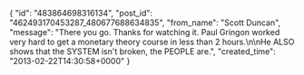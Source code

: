  {
   "id": "483864698316134",
   "post_id": "462493170453287_480677688634835",
   "from_name": "Scott Duncan",
   "message": "There you go. Thanks for watching it. Paul Gringon worked very hard to get a monetary theory course in less than 2 hours.\n\nHe ALSO shows that the SYSTEM isn't broken, the PEOPLE are.",
   "created_time": "2013-02-22T14:30:58+0000"
 }
